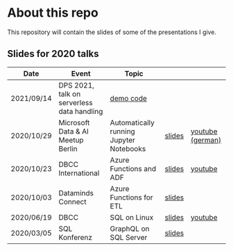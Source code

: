 # About this repo

This repository will contain the slides of some of the presentations I give. 

## Slides for 2020 talks

| Date | Event | Topic | | |
|------|-------|-------|-|-|
|2021/09/14|DPS 2021, talk on serverless data handling|[demo code](https://github.com/benkettner/Talks/tree/main/2021/2021-09-14_DPS2021)| |
|2020/10/29|Microsoft Data & AI Meetup Berlin|Automatically running Jupyter Notebooks|[slides](https://github.com/benkettner/Talks/tree/main/2020/)|[youtube (german)](https://www.youtube.com/watch?v=3cZCBWsk76w)|
|2020/10/23|DBCC International|Azure Functions and ADF|[slides](https://github.com/benkettner/Talks/tree/main/2020/2020-10-23_DBCC_International)|[youtube](https://www.youtube.com/watch?v=-GIuNbBH_eM)|
|2020/10/03|Dataminds Connect|Azure Functions for ETL|[slides](https://github.com/benkettner/Talks/tree/main/2020/2020-10-13_Dataminds_Connect)| |
|2020/06/19|DBCC|SQL on Linux|[slides](https://github.com/benkettner/Talks/tree/main/2020/2020-06-19_DBCC)|[youtube](https://www.youtube.com/watch?v=WZ3Ifwc9xYE&t=864s)|
|2020/03/05|SQL Konferenz|GraphQL on SQL Server|[slides](https://github.com/benkettner/Talks/tree/main/2020/2020-03-05_SQLKonferenz)| |
